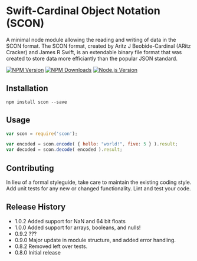 Swift-Cardinal Object Notation (SCON)
=========

A minimal node module allowing the reading and writing of data in the SCON format.
The SCON format, created by Aritz J Beobide-Cardinal (ARitz Cracker) and James R Swift, is an extendable binary file format that was created to store data more efficiantly than the popular JSON standard.

[![NPM Version][npm-image]][npm-url]
[![NPM Downloads][downloads-image]][downloads-url]
[![Node.js Version][node-version-image]][node-version-url]
## Installation

```shell
npm install scon --save
```

## Usage

```js
var scon = require('scon');

var encoded = scon.encode( { hello: "world!", five: 5 } ).result;
var decoded = scon.decode( encoded ).result;
```

## Contributing

In lieu of a formal styleguide, take care to maintain the existing coding style.
Add unit tests for any new or changed functionality. Lint and test your code.

## Release History

* 1.0.2 Added support for NaN and 64 bit floats
* 1.0.0 Added support for arrays, booleans, and nulls!
* 0.9.2 ???
* 0.9.0 Major update in module structure, and added error handling.
* 0.8.2 Removed left over tests.
* 0.8.0 Initial release

[npm-image]: https://img.shields.io/npm/v/scon.svg
[npm-url]: https://npmjs.org/package/scon
[downloads-image]: https://img.shields.io/npm/dm/scon.svg
[downloads-url]: https://npmjs.org/package/scon
[node-version-image]: https://img.shields.io/node/v/scon.svg
[node-version-url]: https://nodejs.org/en/download/
